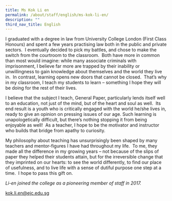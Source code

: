 ```yaml
---
title: Ms Kok Li en
permalink: /about/staff/english/ms-kok-li-en/
description: ""
third_nav_title: English
---
```




I graduated with a degree in law from University College London (First Class Honours) and spent a few years practising law both in the public and private sectors.  I eventually decided to pick my battles, and chose to make the switch from the courtroom to the classroom.  Both have more in common than most would imagine: while many associate criminals with imprisonment, I believe far more are trapped by their inability or unwillingness to gain knowledge about themselves and the world they live in.  In contrast, learning opens new doors that cannot be closed.  That’s why in my classroom, I teach my students to learn – something I hope they will be doing for the rest of their lives.

I believe that the subject I teach, General Paper, particularly lends itself well to an education, not just of the mind, but of the heart and soul as well.  Its end result is a youth who is critically engaged with the world he/she lives in, ready to give an opinion on pressing issues of our age. Such learning is unapologetically difficult, but there’s nothing stopping it from being enjoyable as well!  As a teacher, I hope to be the motivator and instructor who builds that bridge from apathy to curiosity.

My philosophy about teaching has unsurprisingly been shaped by many teachers and mentor-figures I have had throughout my life.  To me, they made all the difference in my growing years – not because of the slips of paper they helped their students attain, but for the irreversible change that they imprinted on our hearts: to see the world differently, to find our place of usefulness, and to live life with a sense of dutiful purpose one step at a time.  I hope to pass this gift on.

_Li-en joined the college as a pioneering member of staff in 2017._

[kok.li.en@ejc.edu.sg](mailto:kok.li.en@ejc.edu.sg)
